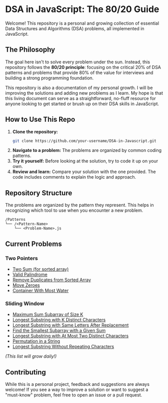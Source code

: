 # DSA in JavaScript: The 80/20 Guide

Welcome! This repository is a personal and growing collection of essential Data Structures and Algorithms (DSA) problems, all implemented in JavaScript.

## The Philosophy

The goal here isn't to solve every problem under the sun. Instead, this repository follows the **80/20 principle**: focusing on the critical 20% of DSA patterns and problems that provide 80% of the value for interviews and building a strong programming foundation.

This repository is also a documentation of my personal growth. I will be improving the solutions and adding new problems as I learn. My hope is that this living document can serve as a straightforward, no-fluff resource for anyone looking to get started or brush up on their DSA skills in JavaScript.

## How to Use This Repo

1.  **Clone the repository:**
    ```bash
    git clone https://github.com/your-username/DSA-in-Javascript.git
    ```
2.  **Navigate to a problem:** The problems are organized by common coding patterns.
3.  **Try it yourself:** Before looking at the solution, try to code it up on your own.
4.  **Review and learn:** Compare your solution with the one provided. The code includes comments to explain the logic and approach.

## Repository Structure

The problems are organized by the pattern they represent. This helps in recognizing which tool to use when you encounter a new problem.

```
/Patterns
└── /<Pattern-Name>
    └── <Problem-Name>.js
```

## Current Problems

### Two Pointers
- [Two Sum (for sorted array)](./Patterns/Two%20Pointers/Two%20Sum.js)
- [Valid Palindrome](./Patterns/Two%20Pointers/Valid%20Palindrome.js)
- [Remove Duplicates from Sorted Array](./Patterns/Two%20Pointers/Remove%20Duplicates.js)
- [Move Zeroes](./Patterns/Two%20Pointers/Move%20Zeros.js)
- [Container With Most Water](./Patterns/Two%20Pointers/Container%20With%20Most%20Water.js)

### Sliding Window
- [Maximum Sum Subarray of Size K](./Patterns/Sliding%20Window/Maximum%20Sum%20Subarray%20of%20Size%20K.js)
- [Longest Substring with K Distinct Characters](./Patterns/Sliding%20Window/Longest%20Substring%20with%20K%20Distinct%20Characters.js)
- [Longest Substring with Same Letters After Replacement](./Patterns/Sliding%20Window/Longest%20Substring%20with%20Same%20Letters%20After%20Replacement.js)
- [Find the Smallest Subarray with a Given Sum](./Patterns/Sliding%20Window/Find%20the%20Smallest%20Subarray%20with%20a%20Given%20Sum.js)
- [Longest Substring with At Most Two Distinct Characters](./Patterns/Sliding%20Window/Longest%20Substring%20with%20At%20Most%20Two%20Distinct%20Characters.js)
- [Permutation in a String](./Patterns/Sliding%20Window/Permutation%20in%20a%20String.js)
- [Longest Substring Without Repeating Characters](./Patterns/Sliding%20Window/Longest%20Substring%20Without%20Repeating%20Characters.js)

*(This list will grow daily!)*

## Contributing

While this is a personal project, feedback and suggestions are always welcome! If you see a way to improve a solution or want to suggest a "must-know" problem, feel free to open an issue or a pull request.